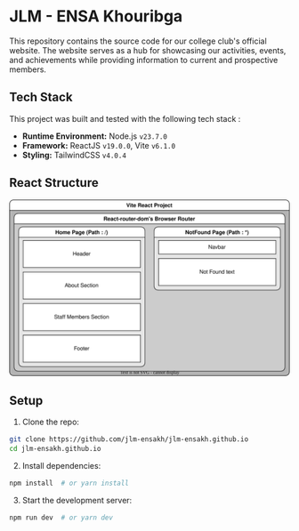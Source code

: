 # JLM - ENSA Khouribga

This repository contains the source code for our college club's official website. The website serves as a hub for showcasing our activities, events, and achievements while providing information to current and prospective members.

## Tech Stack
This project was built and tested with the following tech stack :
- **Runtime Environment:** Node.js `v23.7.0`
- **Framework:** ReactJS `v19.0.0`, Vite `v6.1.0`
- **Styling:** TailwindCSS `v4.0.4`

## React Structure
![React structure of the project](.extras/react_structure.svg)

## Setup  
1. Clone the repo:  
```sh
git clone https://github.com/jlm-ensakh/jlm-ensakh.github.io
cd jlm-ensakh.github.io
```

2. Install dependencies:
```sh
npm install  # or yarn install
```

3. Start the development server:
```sh
npm run dev  # or yarn dev
```
